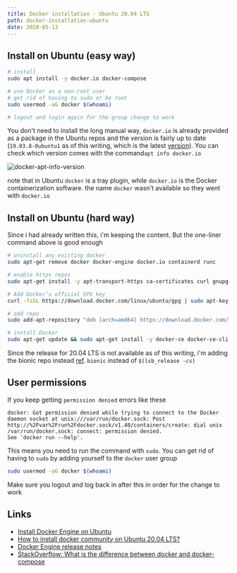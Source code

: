 ```yaml
---
title: Docker installation - Ubuntu 20.04 LTS
path: docker-installation-ubuntu
date: 2020-05-13
---
```


## Install on Ubuntu (easy way)

```bash
# install
sudo apt install -y docker.io docker-compose

# use Docker as a non-root user
# get rid of having to sudo or be root
sudo usermod -aG docker $(whoami)

# logout and login again for the group change to work
```

You don't need to install the long manual way, `docker.io` is already provided as a package in the Ubuntu repos and the version is fairly up to date (`19.03.8-0ubuntu1` as of this writing, which is the latest [version](https://docs.docker.com/engine/release-notes/)). You can check which version comes with the command`apt info docker.io`

![docker-apt-info-version](../images/docker-apt-info-version.png)

note that in Ubuntu `docker` is a tray plugin, while `docker.io` is the Docker containerization software. the name `docker` wasn't available so they went with `docker.io`

## Install on Ubuntu (hard way)

Since i had already written this, i'm keeping the content. But the one-liner command above is good enough

```bash
# uninstall any existing docker
sudo apt-get remove docker docker-engine docker.io containerd runc

# enable https repos
sudo apt-get install -y apt-transport-https ca-certificates curl gnupg-agent software-properties-common

# Add Docker’s official GPG key
curl -fsSL https://download.docker.com/linux/ubuntu/gpg | sudo apt-key add -

# add repo
sudo add-apt-repository "deb [arch=amd64] https://download.docker.com/linux/ubuntu bionic stable"

# install Docker
sudo apt-get update && sudo apt-get install -y docker-ce docker-ce-cli containerd.io
```

Since the release for 20.04 LTS is not available as of this writing, i'm adding the bionic repo instead [ref](https://askubuntu.com/a/1230190). `bionic` instead of `$(lsb_release -cs)`

## User permissions

If you keep getting `permission denied` errors like these

```
docker: Got permission denied while trying to connect to the Docker daemon socket at unix:///var/run/docker.sock: Post http://%2Fvar%2Frun%2Fdocker.sock/v1.40/containers/create: dial unix /var/run/docker.sock: connect: permission denied.
See 'docker run --help'.
```

This means you need to run the command with `sudo`. You can get rid of having to `sudo` by adding yourself to the `docker` user group

```bash
sudo usermod -aG docker $(whoami)
```

Make sure you logout and log back in after this in order for the change to work

## Links

- [Install Docker Engine on Ubuntu](https://docs.docker.com/engine/install/ubuntu/)
- [How to install docker community on Ubuntu 20.04 LTS?](https://askubuntu.com/questions/1230189/how-to-install-docker-community-on-ubuntu-20-04-lts)
- [Docker Engine release notes](https://docs.docker.com/engine/release-notes/)
- [StackOverflow: What is the difference between docker and docker-compose](https://stackoverflow.com/a/37966689)
